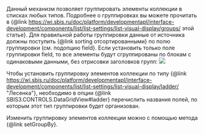 Данный механизм позволяет группировать элементы коллекции в списках любых типов. Подробнее о группировках вы
можете прочитать в {@link https://wi.sbis.ru/doc/platform/developmentapl/interface-development/components/list/list-settings/list-visual-display/groups/ этой статье}.
Для правильной работы группировки данные от источника должны поступить {@link sorting отсортированными} по полю группировки (см. подопцию field}.
Если установить только поле группировки field, то все элементы будут сгруппированы по блокам с одинаковыми данными, без отрисовки заголовков групп:
![](/DSMixin09.png)   

Чтобы установить группировку элементов коллекции по типу {@link https://wi.sbis.ru/doc/platform/developmentapl/interface-development/components/list/list-settings/list-visual-display/ladder/ "Лесенка"}, необходимо в опции {@link SBIS3.CONTROLS.DataGridView#ladder}
перечислить названия полей, по которым этот тип группировки будет организован.

Изменить группировку элементов коллекции можно с помощью метода {@link setGroupBy}.
